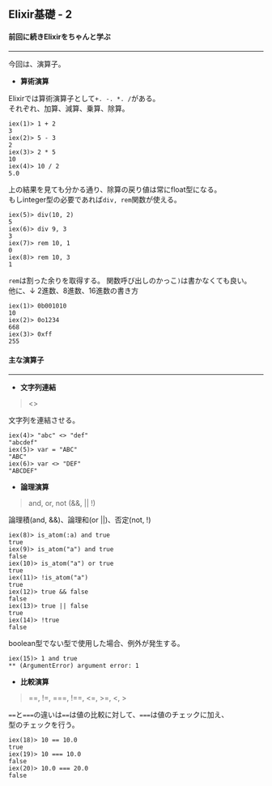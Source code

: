 ## Elixir基礎 - 2

#### 前回に続きElixirをちゃんと学ぶ
***

今回は、演算子。

* **算術演算**

Elixirでは算術演算子として`+. -. *. /`がある。<br />
それぞれ、加算、減算、乗算、除算。

```
iex(1)> 1 + 2
3
iex(2)> 5 - 3
2
iex(3)> 2 * 5
10
iex(4)> 10 / 2
5.0
```
上の結果を見ても分かる通り、除算の戻り値は常にfloat型になる。<br />
もしinteger型の必要であれば`div, rem`関数が使える。

```
iex(5)> div(10, 2)
5
iex(6)> div 9, 3
3
iex(7)> rem 10, 1
0
iex(8)> rem 10, 3
1
```
`rem`は割った余りを取得する。
関数呼び出しのかっこ`)`は書かなくても良い。<br />
他に、↓ 2進数、8進数、16進数の書き方

```
iex(1)> 0b001010
10
iex(2)> 0o1234
668
iex(3)> 0xff
255
```

#### 主な演算子
***

* **文字列連結**

> <>

文字列を連結させる。
```
iex(4)> "abc" <> "def"
"abcdef"
iex(5)> var = "ABC"
"ABC"
iex(6)> var <> "DEF"
"ABCDEF"
```

* **論理演算**

> and, or, not (&&, || !)

論理積(and, &&)、論理和(or ||)、否定(not, !)
```
iex(8)> is_atom(:a) and true
true
iex(9)> is_atom("a") and true
false
iex(10)> is_atom("a") or true
true
iex(11)> !is_atom("a")
true
iex(12)> true && false
false
iex(13)> true || false
true
iex(14)> !true
false
```
boolean型でない型で使用した場合、例外が発生する。
```
iex(15)> 1 and true
** (ArgumentError) argument error: 1
```

* **比較演算**

> ==, !=, ===, !==, <=, >=, <, >

`==`と`===`の違いは`==`は値の比較に対して、`===`は値のチェックに加え、<br />
型のチェックを行う。

```
iex(18)> 10 == 10.0
true
iex(19)> 10 === 10.0
false
iex(20)> 10.0 === 20.0
false
```
